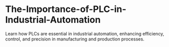 # The-Importance-of-PLC-in-Industrial-Automation
Learn how PLCs are essential in industrial automation, enhancing efficiency, control, and precision in manufacturing and production processes.
